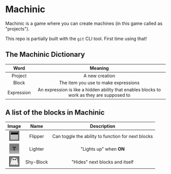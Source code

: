 # Machinic
Machinic is a game where you can create machines (in this game called as "projects").

This repo is partially built with the `git` CLI tool. First time using that!
## The Machinic Dictionary
|Word|Meaning|
|:-:|:-:|
|Project|A new creation|
|Block|The item you use to make expressions|
|Expression|An expression is like a hidden ability that enables blocks to work as they are supposed to|
## A list of the blocks in Machinic
|Image|Name|Description|
|:-:|:-:|:-:|
|![Flipper](blocks/flipper0.png)|Flipper|Can toggle the ability to function for next blocks|
|![Lighter](blocks/lighter0.png)|Lighter|"Lights up" when **ON**|
|![Shy-Block](blocks/shy-block0.png)|Shy-Block|"Hides" next blocks and itself|

